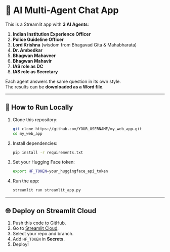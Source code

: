# 🌟 AI Multi-Agent Chat App

This is a Streamlit app with **3 AI Agents**:
1. **Indian Institution Experience Officer**
2. **Police Guideline Officer**
3. **Lord Krishna** (wisdom from Bhagavad Gita & Mahabharata)
4. **Dr. Ambedkar**
5. **Bhagwan Mahaveer**
6. **Bhagwan Mahavir**
7. **IAS role as DC**
8. **IAS role as Secretary**

Each agent answers the same question in its own style.  
The results can be **downloaded as a Word file**.

---

## 🚀 How to Run Locally

1. Clone this repository:
   ```bash
   git clone https://github.com/YOUR_USERNAME/my_web_app.git
   cd my_web_app
   ```

2. Install dependencies:
   ```bash
   pip install -r requirements.txt
   ```

3. Set your Hugging Face token:
   ```bash
   export HF_TOKEN=your_huggingface_api_token
   ```

4. Run the app:
   ```bash
   streamlit run streamlit_app.py
   ```

---

## 🌐 Deploy on Streamlit Cloud
1. Push this code to GitHub.
2. Go to [Streamlit Cloud](https://share.streamlit.io).
3. Select your repo and branch.
4. Add `HF_TOKEN` in **Secrets**.
5. Deploy!
